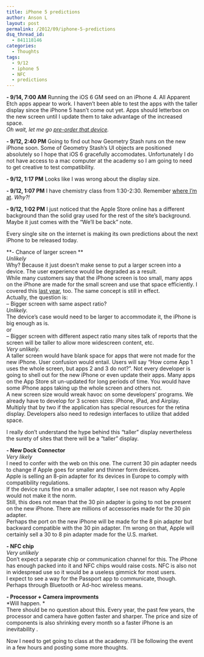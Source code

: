 ```yaml
---
title: iPhone 5 predictions
author: Anson L
layout: post
permalink: /2012/09/iphone-5-predictions
dsq_thread_id:
  - 841118146
categories:
  - Thoughts
tags:
  - 9/12
  - iphone 5
  - NFC
  - predictions
---
```

**- 9/14, 7:00 AM** Running the iOS 6 GM seed on an iPhone 4. All Apparent Etch apps appear to work. I haven&#8217;t been able to test the apps with the taller display since the iPhone 5 hasn&#8217;t come out yet. Apps should letterbox on the new screen until I update them to take advantage of the increased space.  
*Oh wait, let me go <a href="http://store.apple.com/us/browse/home/shop_iphone/family/iphone/iphone5" target="_blank">pre-order that device</a>.*

**- 9/12, 2:40 PM** Going to find out how Geometry Stash runs on the new iPhone soon. Some of Geometry Stash&#8217;s UI objects are positioned absolutely so I hope that iOS 6 gracefully accomodates. Unfortunately I do not have access to a mac computer at the academy so I am going to need to get creative to test compatibility.

**- 9/12, 1:17 PM** Looks like I was wrong about the display size.

**- 9/12, 1:07 PM** I have chemistry class from 1:30-2:30. Remember <a title="Ping" href="https://ansonliu.com/2012/08/ping/" target="_blank">where I&#8217;m at</a>. *Why?!*

**- 9/12, 1:02 PM** I just noticed that the Apple Store online has a different background than the solid gray used for the rest of the site&#8217;s background. Maybe it just comes with the &#8220;We&#8217;ll be back&#8221; note.

Every single site on the internet is making its own predictions about the next iPhone to be released today.

**- Chance of larger screen **  
*Unlikely*  
Why? Because it just doesn&#8217;t make sense to put a larger screen into a device. The user experience would be degraded as a result.  
While many customers say that the iPhone screen is too small, many apps on the iPhone are made for the small screen and use that space efficiently. I covered this <a title="Think like a dev" href="https://ansonliu.com/2011/11/think-like-a-dev/" target="_blank">last year</a>, too. The same concept is still in effect.  
Actually, the question is:  
&#8211; Bigger screen with same aspect ratio?  
*Unlikely.*  
The device&#8217;s case would need to be larger to accommodate it, the iPhone is big enough as is.  
or  
&#8211; Bigger screen with different aspect ratio many sites talk of reports that the screen will be taller to allow more widescreen content, etc.  
*Very unlikely.*  
A taller screen would have blank space for apps that were not made for the new iPhone. User confusion would entail. Users will say &#8220;How come App 1 uses the whole screen, but apps 2 and 3 do not?&#8221;. Not every developer is going to shell out for the new iPhone or even update their apps. Many apps on the App Store sit un-updated for long periods of time. You would have some iPhone apps taking up the whole screen and others not.  
A new screen size would wreak havoc on some developers&#8217; programs. We already have to develop for 3 screen sizes: iPhone, iPad, and Airplay. Multiply that by two if the application has special resources for the retina display. Developers also need to redesign interfaces to utilize that added space.

I really don&#8217;t understand the hype behind this &#8220;taller&#8221; display nevertheless the surety of sites that there will be a &#8220;taller&#8221; display.

**- New Dock Connector**  
*Very likely*  
I need to confer with the web on this one. The current 30 pin adapter needs to change if Apple goes for smaller and thinner form devices.  
Apple is selling an 8-pin adapter for its devices in Europe to comply with compatibility regulations.  
If the device runs fine on a smaller adapter, I see not reason why Apple would not make it the norm.  
Still, this does not mean that the 30 pin adapter is going to not be present on the new iPhone. There are millions of accessories made for the 30 pin adapter.  
Perhaps the port on the new iPhone will be made for the 8 pin adapter but backward compatible with the 30 pin adapter. I&#8217;m wrong on that, Apple will certainly sell a 30 to 8 pin adapter made for the U.S. market.

**- NFC chip**  
*Very unlikely*  
Don&#8217;t expect a separate chip or communication channel for this. The iPhone has enough packed into it and NFC chips would raise costs. NFC is also not in widespread use so it would be a useless gimmick for most users.  
I expect to see a way for the Passport app to communicate, though. Perhaps through Bluetooth or Ad-hoc wireless means.

**- Processor + Camera improvments**  
*Will happen. *  
There should be no question about this. Every year, the past few years, the processor and camera have gotten faster and sharper. The price and size of components is also shrinking every month so a faster iPhone is an inevitability .

Now I need to get going to class at the academy. I&#8217;ll be following the event in a few hours and posting some more thoughts.